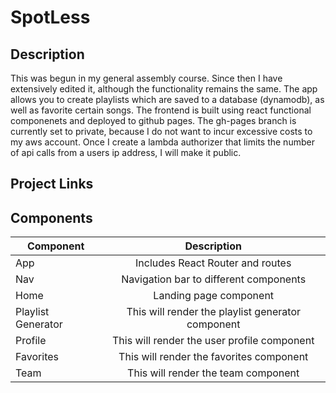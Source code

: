 # SpotLess

## Description

This was begun in my general assembly course. Since then I have extensively edited it, although the functionality remains the same. The app allows you to create playlists which are saved to a database (dynamodb), as well as favorite certain songs. The frontend is built using react functional componenets and deployed to github pages. The gh-pages branch is currently set to private, because I do not want to incur excessive costs to my aws account. Once I create a lambda authorizer that limits the number of api calls from a users ip address, I will make it public. 

## Project Links


## Components

| Component | Description | 
| --- | :---: |  
| App | Includes React Router and routes | 
| Nav | Navigation bar to different components |
| Home | Landing page component | 
| Playlist Generator | This will render the playlist generator component |
| Profile | This will render the user profile component | 
| Favorites | This will render the favorites component |
| Team | This will render the team component |  


